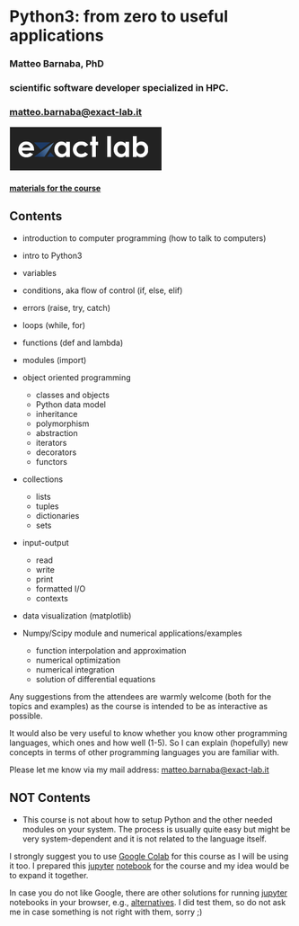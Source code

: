 # Python3: from zero to useful applications

### Matteo Barnaba, PhD
### scientific software developer specialized in HPC.
### matteo.barnaba@exact-lab.it 

![exact](.imgs/exact.png)

#### [materials for the course](https://github.com/mbarnaba/python3)


## Contents

- introduction to computer programming (how to talk to computers) 
- intro to Python3
- variables 
- conditions, aka flow of control (if, else, elif) 
- errors (raise, try, catch)
- loops (while, for) 
- functions (def and lambda)
- modules (import)
- object oriented programming 
  - classes and objects
  - Python data model
  - inheritance 
  - polymorphism 
  - abstraction 
  - iterators 
  - decorators
  - functors 
- collections
  - lists 
  - tuples 
  - dictionaries 
  - sets 
- input-output 
  - read
  - write
  - print
  - formatted I/O
  - contexts


- data visualization (matplotlib)
- Numpy/Scipy module and numerical applications/examples
    - function interpolation and approximation
    - numerical optimization
    - numerical integration
    - solution of differential equations

Any suggestions from the attendees are warmly welcome 
(both for the topics and examples) 
as the course is intended to be as interactive as possible.

It would also be very useful to know whether you know other programming languages, which ones and how well (1-5). 
So I can explain (hopefully) new concepts in terms of other programming languages you are familiar with. 

Please let me know via my mail address: matteo.barnaba@exact-lab.it 


## NOT Contents 
- This course is not about how to setup Python and the other needed modules on your system. 
The process is usually quite easy but might be very system-dependent and it is not related to the language itself. 

I strongly suggest you to use 
[Google Colab](https://colab.research.google.com)
for this course as I will be using it too. 
I prepared this 
[jupyter](https://jupyter.org) 
[notebook](https://github.com/mbarnaba/python3/blob/main/notebook.ipynb) 
for the course and my idea would be to expand it together. 

In case you do not like Google, there are other solutions for running 
[jupyter](https://jupyter.org) notebooks in your browser, 
e.g., [alternatives](https://www.dataschool.io/cloud-services-for-jupyter-notebook). 
I did test them, so do not ask me in case something is not right with them, sorry ;)
